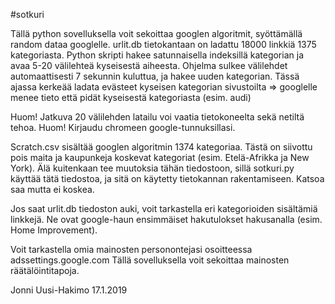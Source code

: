 #sotkuri

Tällä python sovelluksella voit sekoittaa googlen algoritmit, syöttämällä random dataa googlelle.
urlit.db tietokantaan on ladattu 18000 linkkiä 1375 kategoriasta. Python skripti hakee satunnaisella
indeksillä kategorian ja avaa 5-20 välilehteä kyseisestä aiheesta. Ohjelma sulkee välilehdet 
automaattisesti 7 sekunnin kuluttua, ja hakee uuden kategorian. Tässä ajassa kerkeää ladata evästeet
kyseisen kategorian sivustoilta => googlelle menee tieto että pidät kyseisestä kategoriasta (esim. audi)

Huom! Jatkuva 20 välilehden latailu voi vaatia tietokoneelta sekä netiltä tehoa.
Huom! Kirjaudu chromeen google-tunnuksillasi.

Scratch.csv sisältää googlen algoritmin 1374 kategoriaa. Tästä on siivottu pois maita ja kaupunkeja
koskevat kategoriat (esim. Etelä-Afrikka ja New York). Älä kuitenkaan tee muutoksia tähän tiedostoon,
sillä sotkuri.py käyttää tätä tiedostoa, ja sitä on käytetty tietokannan rakentamiseen. Katsoa saa
mutta ei koskea.

Jos saat urlit.db tiedoston auki, voit tarkastella eri kategorioiden sisältämiä linkkejä. Ne ovat google-haun
ensimmäiset hakutulokset hakusanalla (esim. Home Improvement).

Voit tarkastella omia mainosten personontejasi osoitteessa adssettings.google.com
Tällä sovelluksella voit sekoittaa mainosten räätälöintitapoja.

Jonni Uusi-Hakimo 
17.1.2019
